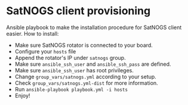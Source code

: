 # SatNOGS client provisioning

Ansible playbook to make the installation procedure for SatNOGS client easier.
How to install:

* Make sure SatNOGS rotator is connected to your board.
* Configure your `hosts` file
 * Append the rotator's IP under `satnogs` group.
 * Make sure `ansible_ssh_user` and `ansible_ssh_pass` are defined.
 * Make sure `ansible_ssh_user` has root privileges.
* Change `group_vars/satnogs.yml` according to your setup.
 * Check `group_vars/satnogs.yml-dist` for more information.
* Run `ansible-playbook playbook.yml -i hosts`
* Enjoy!
